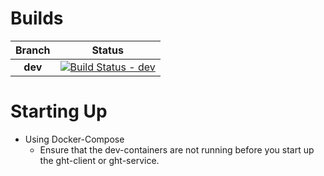 # Builds
| Branch | Status |
| :-: | :--: |
|**dev**|[![Build Status - dev](https://drone.casperinc.net/api/badges/casperm/projects.gloomhaven-tracker/status.svg?ref=refs/heads/dev)](https://drone.casperinc.net/casperm/projects.gloomhaven-tracker)|

# Starting Up
- Using Docker-Compose
  - Ensure that the dev-containers are not running before you start up the ght-client or ght-service.